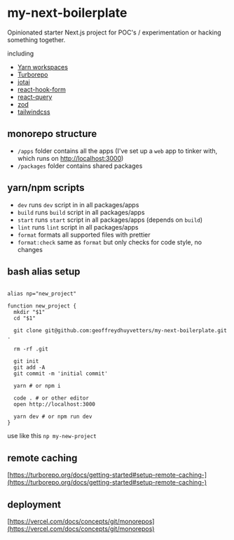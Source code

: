 # my-next-boilerplate

Opinionated starter Next.js project for POC's / experimentation or hacking something together.

including

- [Yarn workspaces](https://classic.yarnpkg.com/lang/en/docs/workspaces/)
- [Turborepo](https://turborepo.org/)
- [jotai](https://jotai.org/docs/introduction)
- [react-hook-form](https://react-hook-form.com/api/useform)
- [react-query](https://react-query.tanstack.com/overview)
- [zod](https://github.com/colinhacks/zod)
- [tailwindcss](https://tailwindcss.com/docs)

## monorepo structure

- `/apps` folder contains all the apps (I've set up a `web` app to tinker with, which runs on [http://localhost:3000](http://localhost:3000))
- `/packages` folder contains shared packages

## yarn/npm scripts

- `dev` runs `dev` script in in all packages/apps
- `build` runs `build` script in all packages/apps
- `start` runs `start` script in all packages/apps (depends on `build`)
- `lint` runs `lint` script in all packages/apps
- `format` formats all supported files with prettier
- `format:check` same as `format` but only checks for code style, no changes

## bash alias setup

```

alias np="new_project"

function new_project {
  mkdir "$1"
  cd "$1"

  git clone git@github.com:geoffreydhuyvetters/my-next-boilerplate.git .

  rm -rf .git

  git init
  git add -A
  git commit -m 'initial commit'

  yarn # or npm i

  code . # or other editor
  open http://localhost:3000

  yarn dev # or npm run dev
}

```

use like this `np my-new-project`

## remote caching

[https://turborepo.org/docs/getting-started#setup-remote-caching-](https://turborepo.org/docs/getting-started#setup-remote-caching-)

## deployment

[https://vercel.com/docs/concepts/git/monorepos](https://vercel.com/docs/concepts/git/monorepos)
